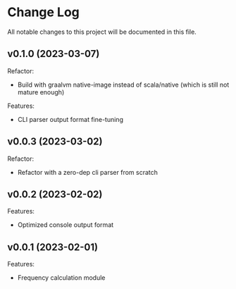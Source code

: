 # Change Log

All notable changes to this project will be documented in this file.

## v0.1.0 (2023-03-07)

Refactor:

- Build with graalvm native-image instead of scala/native (which is still not mature enough)

Features:

- CLI parser output format fine-tuning

## v0.0.3 (2023-03-02)

Refactor:

- Refactor with a zero-dep cli parser from scratch

## v0.0.2 (2023-02-02)

Features:

- Optimized console output format

## v0.0.1 (2023-02-01)

Features:

- Frequency calculation module
